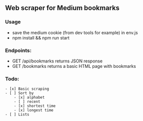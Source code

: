## Web scraper for Medium bookmarks

### Usage
- save the medium cookie (from dev tools for example) in env.js
- npm install && npm run start


### Endpoints:
- GET  /api/bookmarks returns JSON response
- GET  /bookmarks	  returns a basic HTML page with bookmarks

### Todo:
	- [x] Basic scraping
	- [ ] Sort by 
		- [x] alphabet 
		- [ ] recent 
		- [x] shortest time
		- [x] longest time
	- [ ] Lists